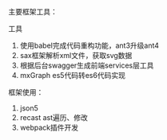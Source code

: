 主要框架工具：

工具
1. 使用babel完成代码重构功能，ant3升级ant4
2. sax框架解析xml文件，获取svg数据
3. 根据后台swagger生成前端services层工具
4. mxGraph es5代码转es6代码实现

框架使用：
1. json5
2. recast ast遍历、修改
3. webpack插件开发

